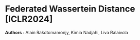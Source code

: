# Federated Wassertein Distance [ICLR2024]

**Authors** : Alain Rakotomamonjy, Kimia Nadjahi, Liva Ralaivola
